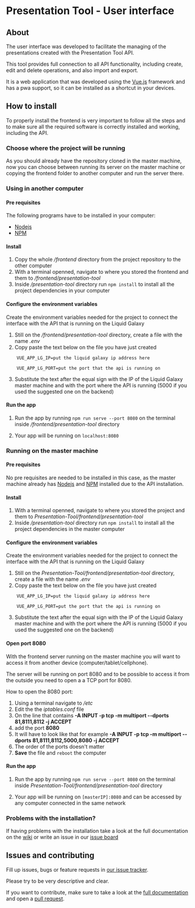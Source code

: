 # Presentation Tool - User interface

## About

The user interface was developed to facilitate the managing of the presentations created with the Presentation Tool API. 

This tool provides full connection to all API functionality, including create, edit and delete operations, and also import and export.

It is a web application that was developed using the [Vue.js](https://vuejs.org/) framework and has a pwa support, so it can be installed as a shortcut in your devices.

## How to install

To properly install the frontend is very important to follow all the steps and to make sure all the required software is correctly installed and working, including the API. 

### Choose where the project will be running

As you should already have the repository cloned in the master machine, now you can choose between running its server on the master machine or copying the frontend folder to another computer and run the server there.

### Using in another computer

#### Pre requisites

The following programs have to be installed in your computer:

* [Nodejs](https://nodejs.org/en/)
* [NPM](https://www.npmjs.com/get-npm)

#### Install

1. Copy the whole */frontend* directory from the project repository to the other computer
2. With a terminal openned, navigate to where you stored the frontend and them to */frontend/presentation-tool*
3. Inside */presentation-tool* directory run ```npm install``` to install all the project dependencies in your computer

#### Configure the environment variables

Create the environment variables needed for the project to connect the interface with the API that is running on the Liquid Galaxy

1. Still on the */frontend/presentation-tool* directory, create a file with the name *.env*
2. Copy paste the text below on the file you have just created

```
    VUE_APP_LG_IP=put the liquid galaxy ip address here
    
    VUE_APP_LG_PORT=put the port that the api is running on
```
3. Substitute the text after the equal sign with the IP of the Liquid Galaxy master machine and with the port where the API is running (5000 if you used the suggested one on the backend)

#### Run the app

1. Run the app by running ```npm run serve --port 8080``` on the terminal inside */frontend/presentation-tool* directory

2. Your app will be running on ```localhost:8080```


### Running on the master machine

#### Pre requisites

No pre requisites are needed to be installed in this case, as the master machine already has [Nodejs](https://nodejs.org/en/) and [NPM](https://www.npmjs.com/get-npm) installed due to the API installation.

#### Install

1. With a terminal openned, navigate to where you stored the project and them to *Presentation-Tool/frontend/presentation-tool*
2. Inside */presentation-tool* directory run ```npm install``` to install all the project dependencies in the master computer

#### Configure the environment variables

Create the environment variables needed for the project to connect the interface with the API that is running on the Liquid Galaxy

1. Still on the *Presentation-Tool/frontend/presentation-tool* directory, create a file with the name *.env*
2. Copy paste the text below on the file you have just created

```
    VUE_APP_LG_IP=put the liquid galaxy ip address here
    
    VUE_APP_LG_PORT=put the port that the api is running on
```
3. Substitute the text after the equal sign with the IP of the Liquid Galaxy master machine and with the port where the API is running (5000 if you used the suggested one on the backend)

#### Open port 8080

With the frontend server running on the master machine you will want to access it from another device (computer/tablet/cellphone). 

The server will be running on port 8080 and to be possible to access it from the outside you need to open a a TCP port for 8080.

How to open the 8080 port:

1. Using a terminal navigate to */etc*
2. Edit the the *iptables.conf* file 
3. On the line that contains **-A INPUT -p tcp -m multiport --dports 81,8111,8112 -j ACCEPT**
4. add the port **8080**
5. It will have to look like that for example **-A INPUT -p tcp -m multiport --dports 81,8111,8112,5000,8080 -j ACCEPT**
6. The order of the ports doesn't matter
7. **Save** the file and ```reboot``` the computer

#### Run the app

1. Run the app by running ```npm run serve --port 8080``` on the terminal inside *Presentation-Tool/frontend/presentation-tool* directory

2. Your app will be running on ```[masterIP]:8080``` and can be accessed by any computer connected in the same network

### Problems with the installation?

If having problems with the installation take a look at the full documentation on the [wiki](https://github.com/LiquidGalaxyLAB/Presentation-Tool/wiki) or write an issue in our [issue board](https://github.com/LiquidGalaxyLAB/Presentation-Tool/issues/new)

## Issues and contributing

Fill up issues, bugs or feature requests in [our issue tracker](https://github.com/LiquidGalaxyLAB/Presentation-Tool/issues/new).

Please try to be very descriptive and clear. 

If you want to contribute, make sure to take a look at the [full documentation](https://github.com/LiquidGalaxyLAB/Presentation-Tool/wiki) and open a [pull request](https://github.com/LiquidGalaxyLAB/Presentation-Tool/compare).







